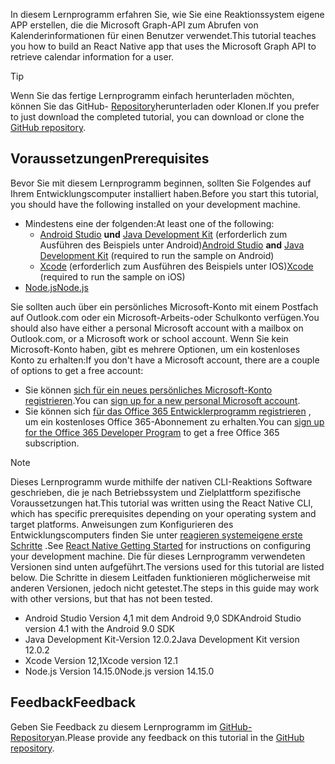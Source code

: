 <!-- markdownlint-disable MD002 MD041 -->

<span data-ttu-id="bab8d-101">In diesem Lernprogramm erfahren Sie, wie Sie eine Reaktionssystem eigene APP erstellen, die die Microsoft Graph-API zum Abrufen von Kalenderinformationen für einen Benutzer verwendet.</span><span class="sxs-lookup"><span data-stu-id="bab8d-101">This tutorial teaches you how to build an React Native app that uses the Microsoft Graph API to retrieve calendar information for a user.</span></span>

> [!TIP]
> <span data-ttu-id="bab8d-102">Wenn Sie das fertige Lernprogramm einfach herunterladen möchten, können Sie das GitHub- [Repository](https://github.com/microsoftgraph/msgraph-training-react-native)herunterladen oder Klonen.</span><span class="sxs-lookup"><span data-stu-id="bab8d-102">If you prefer to just download the completed tutorial, you can download or clone the [GitHub repository](https://github.com/microsoftgraph/msgraph-training-react-native).</span></span>

## <a name="prerequisites"></a><span data-ttu-id="bab8d-103">Voraussetzungen</span><span class="sxs-lookup"><span data-stu-id="bab8d-103">Prerequisites</span></span>

<span data-ttu-id="bab8d-104">Bevor Sie mit diesem Lernprogramm beginnen, sollten Sie Folgendes auf Ihrem Entwicklungscomputer installiert haben.</span><span class="sxs-lookup"><span data-stu-id="bab8d-104">Before you start this tutorial, you should have the following installed on your development machine.</span></span>

- <span data-ttu-id="bab8d-105">Mindestens eine der folgenden:</span><span class="sxs-lookup"><span data-stu-id="bab8d-105">At least one of the following:</span></span>
  - <span data-ttu-id="bab8d-106">[Android Studio](https://developer.android.com/studio/) **und** [Java Development Kit](https://jdk.java.net) (erforderlich zum Ausführen des Beispiels unter Android)</span><span class="sxs-lookup"><span data-stu-id="bab8d-106">[Android Studio](https://developer.android.com/studio/) **and** [Java Development Kit](https://jdk.java.net) (required to run the sample on Android)</span></span>
  - <span data-ttu-id="bab8d-107">[Xcode](https://developer.apple.com/xcode/) (erforderlich zum Ausführen des Beispiels unter IOS)</span><span class="sxs-lookup"><span data-stu-id="bab8d-107">[Xcode](https://developer.apple.com/xcode/) (required to run the sample on iOS)</span></span>
- [<span data-ttu-id="bab8d-108">Node.js</span><span class="sxs-lookup"><span data-stu-id="bab8d-108">Node.js</span></span>](https://nodejs.org)

<span data-ttu-id="bab8d-109">Sie sollten auch über ein persönliches Microsoft-Konto mit einem Postfach auf Outlook.com oder ein Microsoft-Arbeits-oder Schulkonto verfügen.</span><span class="sxs-lookup"><span data-stu-id="bab8d-109">You should also have either a personal Microsoft account with a mailbox on Outlook.com, or a Microsoft work or school account.</span></span> <span data-ttu-id="bab8d-110">Wenn Sie kein Microsoft-Konto haben, gibt es mehrere Optionen, um ein kostenloses Konto zu erhalten:</span><span class="sxs-lookup"><span data-stu-id="bab8d-110">If you don't have a Microsoft account, there are a couple of options to get a free account:</span></span>

- <span data-ttu-id="bab8d-111">Sie können [sich für ein neues persönliches Microsoft-Konto registrieren](https://signup.live.com/signup?wa=wsignin1.0&rpsnv=12&ct=1454618383&rver=6.4.6456.0&wp=MBI_SSL_SHARED&wreply=https://mail.live.com/default.aspx&id=64855&cbcxt=mai&bk=1454618383&uiflavor=web&uaid=b213a65b4fdc484382b6622b3ecaa547&mkt=E-US&lc=1033&lic=1).</span><span class="sxs-lookup"><span data-stu-id="bab8d-111">You can [sign up for a new personal Microsoft account](https://signup.live.com/signup?wa=wsignin1.0&rpsnv=12&ct=1454618383&rver=6.4.6456.0&wp=MBI_SSL_SHARED&wreply=https://mail.live.com/default.aspx&id=64855&cbcxt=mai&bk=1454618383&uiflavor=web&uaid=b213a65b4fdc484382b6622b3ecaa547&mkt=E-US&lc=1033&lic=1).</span></span>
- <span data-ttu-id="bab8d-112">Sie können sich [für das Office 365 Entwicklerprogramm registrieren](https://developer.microsoft.com/office/dev-program) , um ein kostenloses Office 365-Abonnement zu erhalten.</span><span class="sxs-lookup"><span data-stu-id="bab8d-112">You can [sign up for the Office 365 Developer Program](https://developer.microsoft.com/office/dev-program) to get a free Office 365 subscription.</span></span>

> [!NOTE]
> <span data-ttu-id="bab8d-113">Dieses Lernprogramm wurde mithilfe der nativen CLI-Reaktions Software geschrieben, die je nach Betriebssystem und Zielplattform spezifische Voraussetzungen hat.</span><span class="sxs-lookup"><span data-stu-id="bab8d-113">This tutorial was written using the React Native CLI, which has specific prerequisites depending on your operating system and target platforms.</span></span> <span data-ttu-id="bab8d-114">Anweisungen zum Konfigurieren des Entwicklungscomputers finden Sie unter [reagieren systemeigene erste Schritte](https://reactnative.dev/docs/environment-setup) .</span><span class="sxs-lookup"><span data-stu-id="bab8d-114">See [React Native Getting Started](https://reactnative.dev/docs/environment-setup) for instructions on configuring your development machine.</span></span> <span data-ttu-id="bab8d-115">Die für dieses Lernprogramm verwendeten Versionen sind unten aufgeführt.</span><span class="sxs-lookup"><span data-stu-id="bab8d-115">The versions used for this tutorial are listed below.</span></span> <span data-ttu-id="bab8d-116">Die Schritte in diesem Leitfaden funktionieren möglicherweise mit anderen Versionen, jedoch nicht getestet.</span><span class="sxs-lookup"><span data-stu-id="bab8d-116">The steps in this guide may work with other versions, but that has not been tested.</span></span>
>
> - <span data-ttu-id="bab8d-117">Android Studio Version 4,1 mit dem Android 9,0 SDK</span><span class="sxs-lookup"><span data-stu-id="bab8d-117">Android Studio version 4.1 with the Android 9.0 SDK</span></span>
> - <span data-ttu-id="bab8d-118">Java Development Kit-Version 12.0.2</span><span class="sxs-lookup"><span data-stu-id="bab8d-118">Java Development Kit version 12.0.2</span></span>
> - <span data-ttu-id="bab8d-119">Xcode Version 12,1</span><span class="sxs-lookup"><span data-stu-id="bab8d-119">Xcode version 12.1</span></span>
> - <span data-ttu-id="bab8d-120">Node.js Version 14.15.0</span><span class="sxs-lookup"><span data-stu-id="bab8d-120">Node.js version 14.15.0</span></span>

## <a name="feedback"></a><span data-ttu-id="bab8d-121">Feedback</span><span class="sxs-lookup"><span data-stu-id="bab8d-121">Feedback</span></span>

<span data-ttu-id="bab8d-122">Geben Sie Feedback zu diesem Lernprogramm im [GitHub-Repository](https://github.com/microsoftgraph/msgraph-training-react-native)an.</span><span class="sxs-lookup"><span data-stu-id="bab8d-122">Please provide any feedback on this tutorial in the [GitHub repository](https://github.com/microsoftgraph/msgraph-training-react-native).</span></span>
